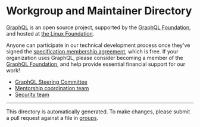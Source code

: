 
# Workgroup and Maintainer Directory

[GraphQL](https://graphql.org) is an open source project, supported by the [GraphQL
Foundation](https://foundation.graphql.org), and hosted at [the Linux
Foundation](https://linuxfoundation.org).

Anyone can participate in our technical development process once they've signed the [specification
membership agreement](https://foundation.graphql.org/join), which is free. If your organization uses
GraphQL, please consider becoming a member of the [GraphQL
Foundation](https://foundation.graphql.org/join), and help provide essential financial support for
our work!

* [GraphQL Steering Committee](tsc-private.md)
* [Mentorship coordination team](mentorship.md)
* [Security team](security.md)


---

This directory is automatically generated.  To make changes, please submit a
pull request against a file in [groups](/groups).

<!-- Last generated: 2021-09-03 at 22:36:07  -->

